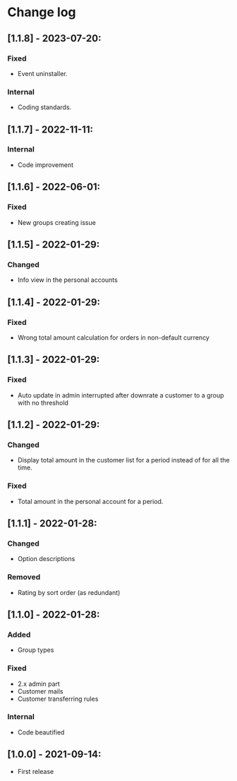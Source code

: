# Change log

## [1.1.8] - 2023-07-20:
### Fixed
- Event uninstaller.
### Internal
- Coding standards.

## [1.1.7] - 2022-11-11:
### Internal
- Code improvement

## [1.1.6] - 2022-06-01:
### Fixed
- New groups creating issue

## [1.1.5] - 2022-01-29:
### Changed
- Info view in the personal accounts

## [1.1.4] - 2022-01-29:
### Fixed
- Wrong total amount calculation for orders in non-default currency

## [1.1.3] - 2022-01-29:
### Fixed
- Auto update in admin interrupted after downrate a customer to a group with no threshold

## [1.1.2] - 2022-01-29:
### Changed
- Display total amount in the customer list for a period instead of for all the time.
### Fixed
- Total amount in the personal account for a period.

## [1.1.1] - 2022-01-28:
### Changed
- Option descriptions
### Removed
- Rating by sort order (as redundant)

## [1.1.0] - 2022-01-28:
### Added
- Group types
### Fixed
- 2.x admin part
- Customer mails
- Customer transferring rules
### Internal
- Code beautified

## [1.0.0] - 2021-09-14:
- First release
